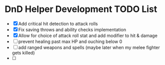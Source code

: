# DnD Helper Development TODO List

- [x] Add critical hit detection to attack rolls
- [x] Fix saving throws and ability checks implementation 
- [x] Allow for choice of attack roll stat and add modifier to hit & damage 
- [ ] prevent healing past max HP and ouching below 0
- [ ] add ranged weapons and spells (maybe later when my melee fighter gets killed)
- [ ] 